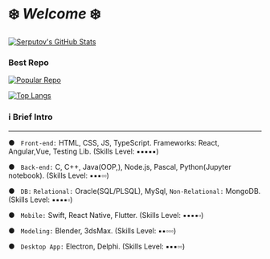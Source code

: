 # ❄️ *Welcome* ❄️


[![Serputov's GitHub Stats](https://github-readme-stats.vercel.app/api?username=aserputov)](https://github.com/aserputov?tab=repositories)

### Best Repo
[![Popular Repo](https://github-readme-stats.vercel.app/api/pin/?username=aserputov&repo=QckStaticSiteGenerator)](https://github.com/aserputov/QckStaticSiteGenerator)

[![Top Langs](https://github-readme-stats.vercel.app/api/top-langs/?username=aserputov&langs_count=4)](https://github.com/aserputov/github-readme-stats)


<!-- [![](https://img.shields.io/badge/-JavaScript-green?logo=JavaScript&logoColor=white&style=flat)](https://www.https://www.javascript.com)
[![](https://img.shields.io/badge/-MongoDB-blue?logo=mongodb&logoColor=white&style=flat)](https://www.mongodb.com)
[![](https://img.shields.io/badge/-React-blue?logo=React&logoColor=white&style=flat)](https://www.reactjs.org)
[![](https://img.shields.io/badge/-Angular-blue?logo=angular&logoColor=white&style=flat)](https://www.angular.com)
[![](https://img.shields.io/badge/-Swift-green?logo=Swift&logoColor=white&style=flat)](https://www.swift.org) -->


### ℹ️ Brief Intro 
----------

● &nbsp;&nbsp;``` Front-end: ``` HTML, CSS, JS, TypeScript. Frameworks: React, Angular,Vue, Testing Lib. (Skills Level: ▪︎▪︎▪︎▪︎▪︎)

● &nbsp;&nbsp;``` Back-end: ``` C, C++, Java(OOP,), Node.js, Pascal, Python(Jupyter notebook). (Skills Level: ▪︎▪︎▪︎▫▫)

● &nbsp;&nbsp;``` DB: ``` ```Relational:``` Oracle(SQL/PLSQL), MySql, ```Non-Relational:``` MongoDB. (Skills Level: ▪︎▪︎▪︎▪︎▫)

● &nbsp;&nbsp;``` Mobile: ``` Swift, React Native, Flutter. (Skills Level: ▪︎▪︎▪︎▪︎▫)

● &nbsp;&nbsp;``` Modeling: ``` Blender, 3dsMax. (Skills Level: ▪︎▪︎▫▫▫)

● &nbsp;&nbsp;``` Desktop App: ``` Electron, Delphi. (Skills Level: ▪︎▪︎▪︎▫▫)









<!-- <div align="left" style="margin: 0px 0">
   <a href="https://github.com/aserputov/github-profile-views-counter">
       <img width="175px" src="https://komarev.com/ghpvc/?username=aserputov&color=green">
   </a>
</div> -->



